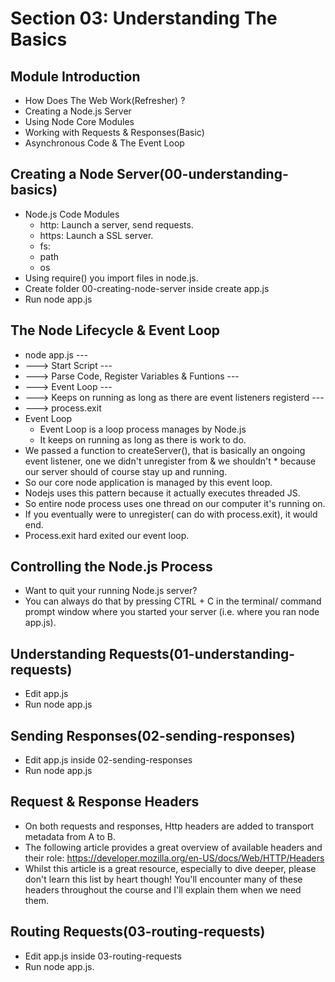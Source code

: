 # Section 03: Understanding The  Basics
## Module Introduction
* How Does The Web Work(Refresher) ?
* Creating a Node.js Server
* Using Node Core Modules
* Working with Requests & Responses(Basic)
* Asynchronous Code & The Event Loop

## Creating a Node Server(00-understanding-basics)
* Node.js Code Modules
    * http: Launch a server, send requests.
    * https: Launch a SSL server.
    * fs: 
    * path
    * os
* Using require() you import files in node.js.
* Create folder 00-creating-node-server inside create app.js
* Run node app.js

## The Node Lifecycle & Event Loop
* node app.js ---
* ---> Start Script ---
* ---> Parse Code, Register Variables & Funtions ---
* ---> Event Loop ---
* ---> Keeps on running as long as there are event listeners registerd ---
* ---> process.exit
* Event Loop
    * Event Loop is a loop process manages by Node.js
    * It keeps on running as long as there is work to do.
* We passed a function to createServer(), that is basically an ongoing event listener, one we didn't unregister from & we shouldn't * because our server should of course  stay up and running.
* So our core node application is managed by this event loop.
* Nodejs uses this pattern because it actually executes threaded JS.
* So entire node process uses one thread on our computer it's running on.
* If you eventually were to unregister( can do with process.exit), it would end.
* Process.exit hard exited our event loop.

## Controlling the Node.js Process
* Want to quit your running Node.js server?
* You can always do that by pressing CTRL + C in the terminal/ command prompt window where you started your server (i.e. where you ran node app.js).

## Understanding Requests(01-understanding-requests)
* Edit app.js
* Run node app.js

## Sending  Responses(02-sending-responses)
* Edit app.js inside 02-sending-responses
* Run node app.js

## Request & Response Headers
* On both requests and responses, Http headers are added to transport metadata from A to B.
* The following article provides a great overview of available headers and their role: https://developer.mozilla.org/en-US/docs/Web/HTTP/Headers
* Whilst this article is a great resource, especially to dive deeper, please don't learn this list by heart though! You'll encounter many of these headers throughout the course and I'll explain them when we need them.

## Routing Requests(03-routing-requests)
* Edit app.js inside 03-routing-requests
* Run node app.js.


